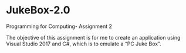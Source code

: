 # JukeBox-2.0
Programming for Computing- Assignment 2

The objective of this assignment is for me to create an application using Visual Studio 2017 
and C#, which is to emulate a “PC Juke Box”. 
